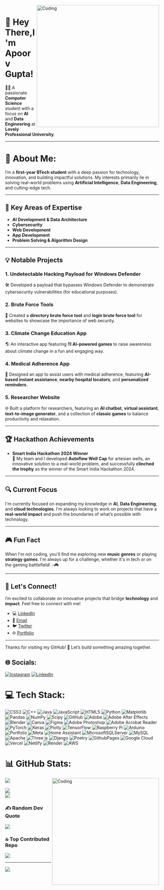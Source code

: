  <img align="right" alt="Coding" width="400" src="https://media4.giphy.com/media/v1.Y2lkPTc5MGI3NjExanVuNmFyY3Q2YXdpMGNxMTNjdzlwOTVwaWUyOTJ0eDE3Y3l2c2lwZSZlcD12MV9pbnRlcm5hbF9naWZfYnlfaWQmY3Q9Zw/bGgsc5mWoryfgKBx1u/giphy.webp">
 
# 👋 Hey There,I'm Apoorv Gupta!

👨‍💻 A passionate **Computer Science** student with a focus on **AI** and **Data Engineering** at **Lovely Professional University**.

---

# 💫 About Me:

I’m a **first-year BTech student** with a deep passion for technology, innovation, and building impactful solutions. My interests primarily lie in solving real-world problems using **Artificial Intelligence**, **Data Engineering**, and cutting-edge tech.

---

## 🔧 Key Areas of Expertise

- **AI Development & Data Architecture**  
- **Cybersecurity**  
- **Web Development**  
- **App Development**  
- **Problem Solving & Algorithm Design**

---

## 💡 Notable Projects

### 1. **Undetectable Hacking Payload for Windows Defender**  
   🛠 Developed a payload that bypasses Windows Defender to demonstrate cybersecurity vulnerabilities (for educational purposes).

### 2. **Brute Force Tools**  
   🔐 Created a **directory brute force tool** and **login brute force tool** for websites to showcase the importance of web security.

### 3. **Climate Change Education App**  
   🌎 An interactive app featuring **11 AI-powered games** to raise awareness about climate change in a fun and engaging way.

### 4. **Medical Adherence App**  
   🏥 Designed an app to assist users with medical adherence, featuring **AI-based instant assistance**, **nearby hospital locators**, and **personalized reminders**.

### 5. **Researcher Website**  
   🌐 Built a platform for researchers, featuring an **AI chatbot**, **virtual assistant**, **text-to-image generator**, and a collection of **classic games** to balance productivity and relaxation.

---

## 🏆 Hackathon Achievements

- **Smart India Hackathon 2024 Winner**  
   🏅 My team and I developed **Autoflow Well Cap** for artesian wells, an innovative solution to a real-world problem, and successfully **clinched the trophy** as the winner of the Smart India Hackathon 2024.


---

## 🔍 Current Focus

I'm currently focused on expanding my knowledge in **AI**, **Data Engineering**, and **cloud technologies**. I'm always looking to work on projects that have a **real-world impact** and push the boundaries of what’s possible with technology.

---

## 🎮 Fun Fact

When I'm not coding, you'll find me exploring new **music genres** or playing **strategy games**. I'm always up for a challenge, whether it's in tech or on the gaming battlefield! 🎶🎮

---

## 🤝 Let's Connect!

I’m excited to collaborate on innovative projects that bridge **technology** and **impact**. Feel free to connect with me!

- 💻 [LinkedIn](https://linkedin.com/in/-apoorv-)  
- 📧 [Email](apoorv041@gmail.com)  
- 🐦 [Twitter](#)  
- 🌐 [Portfolio](#)

---

Thanks for visiting my GitHub! 🚀 Let’s build something amazing together.






## 🌐 Socials:
[![Instagram](https://img.shields.io/badge/Instagram-%23E4405F.svg?logo=Instagram&logoColor=white)](https://instagram.com/i__apoorv__01) [![LinkedIn](https://img.shields.io/badge/LinkedIn-%230077B5.svg?logo=linkedin&logoColor=white)](https://linkedin.com/in/-apoorv-) 

# 💻 Tech Stack:
![CSS3](https://img.shields.io/badge/css3-%231572B6.svg?style=plastic&logo=css3&logoColor=white) ![C++](https://img.shields.io/badge/c++-%2300599C.svg?style=plastic&logo=c%2B%2B&logoColor=white) ![Java](https://img.shields.io/badge/java-%23ED8B00.svg?style=plastic&logo=openjdk&logoColor=white) ![JavaScript](https://img.shields.io/badge/javascript-%23323330.svg?style=plastic&logo=javascript&logoColor=%23F7DF1E) ![HTML5](https://img.shields.io/badge/html5-%23E34F26.svg?style=plastic&logo=html5&logoColor=white) ![Python](https://img.shields.io/badge/python-3670A0?style=plastic&logo=python&logoColor=ffdd54) ![Matplotlib](https://img.shields.io/badge/Matplotlib-%23ffffff.svg?style=plastic&logo=Matplotlib&logoColor=black) ![Pandas](https://img.shields.io/badge/pandas-%23150458.svg?style=plastic&logo=pandas&logoColor=white) ![NumPy](https://img.shields.io/badge/numpy-%23013243.svg?style=plastic&logo=numpy&logoColor=white) ![Scipy](https://img.shields.io/badge/SciPy-%230C55A5.svg?style=plastic&logo=scipy&logoColor=%white) ![GitHub](https://img.shields.io/badge/github-%23121011.svg?style=plastic&logo=github&logoColor=white) ![Adobe](https://img.shields.io/badge/adobe-%23FF0000.svg?style=plastic&logo=adobe&logoColor=white) ![Adobe After Effects](https://img.shields.io/badge/Adobe%20After%20Effects-9999FF.svg?style=plastic&logo=Adobe%20After%20Effects&logoColor=white) ![Blender](https://img.shields.io/badge/blender-%23F5792A.svg?style=plastic&logo=blender&logoColor=white) ![Canva](https://img.shields.io/badge/Canva-%2300C4CC.svg?style=plastic&logo=Canva&logoColor=white) ![Figma](https://img.shields.io/badge/figma-%23F24E1E.svg?style=plastic&logo=figma&logoColor=white) ![Adobe Photoshop](https://img.shields.io/badge/adobe%20photoshop-%2331A8FF.svg?style=plastic&logo=adobe%20photoshop&logoColor=white) ![Adobe Acrobat Reader](https://img.shields.io/badge/Adobe%20Acrobat%20Reader-EC1C24.svg?style=plastic&logo=Adobe%20Acrobat%20Reader&logoColor=white) ![PyTorch](https://img.shields.io/badge/PyTorch-%23EE4C2C.svg?style=plastic&logo=PyTorch&logoColor=white) ![Keras](https://img.shields.io/badge/Keras-%23D00000.svg?style=plastic&logo=Keras&logoColor=white) ![Plotly](https://img.shields.io/badge/Plotly-%233F4F75.svg?style=plastic&logo=plotly&logoColor=white) ![TensorFlow](https://img.shields.io/badge/TensorFlow-%23FF6F00.svg?style=plastic&logo=TensorFlow&logoColor=white) ![Raspberry Pi](https://img.shields.io/badge/-RaspberryPi-C51A4A?style=plastic&logo=Raspberry-Pi) ![Arduino](https://img.shields.io/badge/-Arduino-00979D?style=plastic&logo=Arduino&logoColor=white) ![Portfolio](https://img.shields.io/badge/Portfolio-%23000000.svg?style=plastic&logo=firefox&logoColor=#FF7139) ![Meta](https://img.shields.io/badge/Meta-%230467DF.svg?style=plastic&logo=Meta&logoColor=white) ![Home Assistant](https://img.shields.io/badge/home%20assistant-%2341BDF5.svg?style=plastic&logo=home-assistant&logoColor=white) ![MicrosoftSQLServer](https://img.shields.io/badge/Microsoft%20SQL%20Server-CC2927?style=plastic&logo=microsoft%20sql%20server&logoColor=white) ![MySQL](https://img.shields.io/badge/mysql-4479A1.svg?style=plastic&logo=mysql&logoColor=white) ![Apache](https://img.shields.io/badge/apache-%23D42029.svg?style=plastic&logo=apache&logoColor=white) ![Three js](https://img.shields.io/badge/threejs-black?style=plastic&logo=three.js&logoColor=white) ![Django](https://img.shields.io/badge/django-%23092E20.svg?style=plastic&logo=django&logoColor=white) ![Poetry](https://img.shields.io/badge/Poetry-%233B82F6.svg?style=plastic&logo=poetry&logoColor=0B3D8D) ![GithubPages](https://img.shields.io/badge/github%20pages-121013?style=plastic&logo=github&logoColor=white) ![Google Cloud](https://img.shields.io/badge/GoogleCloud-%234285F4.svg?style=plastic&logo=google-cloud&logoColor=white) ![Vercel](https://img.shields.io/badge/vercel-%23000000.svg?style=plastic&logo=vercel&logoColor=white) ![Netlify](https://img.shields.io/badge/netlify-%23000000.svg?style=plastic&logo=netlify&logoColor=#00C7B7) ![Render](https://img.shields.io/badge/Render-%46E3B7.svg?style=plastic&logo=render&logoColor=white) ![AWS](https://img.shields.io/badge/AWS-%23FF9900.svg?style=plastic&logo=amazon-aws&logoColor=white)
# 📊 GitHub Stats:
![](https://github-readme-stats.vercel.app/api?username=iapoorv01&theme=shadow_red&hide_border=false&include_all_commits=false&count_private=false) <img align="right" alt="Coding" width="350" src="https://media0.giphy.com/media/v1.Y2lkPTc5MGI3NjExaW9nMGVuZXBpMHRyMmFkcm5tcWt5aDdmb3dzdnpsd2tuMGJ4bXhhcCZlcD12MV9pbnRlcm5hbF9naWZfYnlfaWQmY3Q9Zw/bJ4TVNYNUympPgcpem/giphy.webp">  <br/>  
![](https://github-readme-streak-stats.herokuapp.com/?user=iapoorv01&theme=shadow_red&hide_border=false)<br/>
![](https://github-readme-stats.vercel.app/api/top-langs/?username=iapoorv01&theme=shadow_red&hide_border=false&include_all_commits=false&count_private=false&layout=compact)

### ✍️ Random Dev Quote
![](https://quotes-github-readme.vercel.app/api?type=vetical&theme=radical)

### 🔝 Top Contributed Repo
![](https://github-contributor-stats.vercel.app/api?username=iapoorv01&limit=5&theme=dark&combine_all_yearly_contributions=true)

---
[![](https://visitcount.itsvg.in/api?id=iapoorv01&icon=0&color=4)](https://visitcount.itsvg.in)

